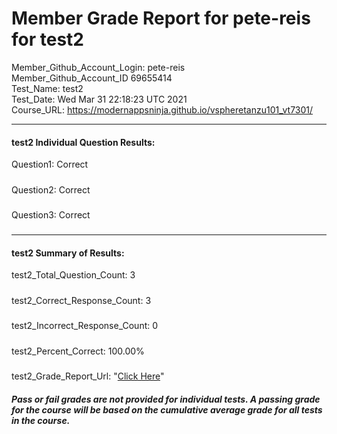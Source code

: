 # Member Grade Report for pete-reis for test2  
   
Member_Github_Account_Login: pete-reis  
Member_Github_Account_ID 69655414  
Test_Name: test2  
Test_Date: Wed Mar 31 22:18:23 UTC 2021  
Course_URL: https://modernappsninja.github.io/vspheretanzu101_vt7301/  
   
---  
#### test2 Individual Question Results:  
Question1: Correct  
#####  
Question2: Correct  
#####  
Question3: Correct  
#####  
---  
#### test2 Summary of Results:  
test2_Total_Question_Count: 3  
#####  
test2_Correct_Response_Count: 3  
#####  
test2_Incorrect_Response_Count: 0  
#####  
test2_Percent_Correct: 100.00%  
#####  
test2_Grade_Report_Url: "[Click Here](https://github.com/modernappsninjas/pete-reis/blob/main/static/userdata/courses/vspheretanzu101_vt7301/grade_report.pr97.test2.md)"
##### Pass or fail grades are not provided for individual tests. A passing grade for the course will be based on the cumulative average grade for all tests in the course.  
